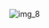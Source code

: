 ![img_8](https://github.com/tkddus614/introduce-myself/assets/73007012/ba6eb18d-b20b-426c-82c9-69b11de79a60)

